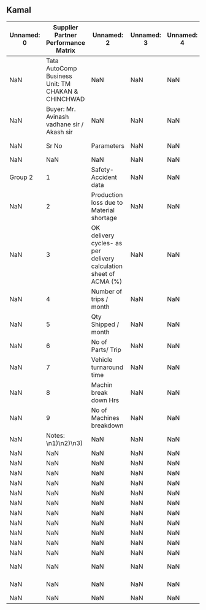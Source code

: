 ## Kamal
| Unnamed: 0 | Supplier Partner Performance Matrix | Unnamed: 2 | Unnamed: 3 | Unnamed: 4 | Unnamed: 5 | Unnamed: 6 | Unnamed: 7 | Unnamed: 8 | Unnamed: 9 | Unnamed: 10 | Unnamed: 11 | Unnamed: 12 | Unnamed: 13 | Unnamed: 14 | Unnamed: 15 | Unnamed: 16 | Unnamed: 17 | Unnamed: 18 | Unnamed: 19 | Unnamed: 20 |
| --- | --- | --- | --- | --- | --- | --- | --- | --- | --- | --- | --- | --- | --- | --- | --- | --- | --- | --- | --- | --- |
| NaN | Tata AutoComp Business Unit: TM CHAKAN & CHINCHWAD | NaN | NaN | NaN | NaN | NaN | NaN | NaN | NaN | NaN | NaN | Name of Supplier Partner: lokesh sir ( kamal tools& die) | NaN | NaN | NaN | NaN | NaN | NaN | NaN | NaN |
| NaN | Buyer: Mr. Avinash vadhane sir / Akash sir | NaN | NaN | NaN | NaN | NaN | NaN | NaN | NaN | NaN | NaN | shrikrushna shinde (KTD) - 2025 | NaN | NaN | NaN | NaN | NaN | NaN | NaN | NaN |
| NaN | Sr No | Parameters | NaN | NaN | Unit | Rating | NaN | NaN | NaN | NaN | NaN | NaN | NaN | NaN | NaN | NaN | NaN | NaN | Responsible person | Remarks |
| NaN | NaN | NaN | NaN | NaN | NaN | Jan | Feb | Mar | Apr | May | Jun | Jul | Aug | Sep | Oct | Nov | Dec | Average | NaN | NaN |
| Group 2 | 1 | Safety- Accident data | NaN | NaN | nos | NaN | 0 | 0 | 0 | 1 | 0 | NaN | NaN | NaN | NaN | NaN | NaN | NaN | NaN | NaN |
| NaN | 2 | Production loss due to Material shortage | NaN | NaN | Hrs | NaN | 0 | 0 | 0 | 0 | 0 | NaN | NaN | NaN | NaN | NaN | NaN | 0 | NaN | NaN |
| NaN | 3 | OK delivery cycles- as per delivery calculation sheet of ACMA (%) | NaN | NaN | % | NaN | 100 | 100 | 100 | 100 | 100 | NaN | NaN | NaN | NaN | NaN | NaN | 100 | NaN | NaN |
| NaN | 4 | Number of trips / month | NaN | NaN | nos | NaN | 18 | 18 | 21 | 38 | 27 | NaN | NaN | NaN | NaN | NaN | NaN | 24.4 | NaN | NaN |
| NaN | 5 | Qty Shipped / month | NaN | NaN | nos | NaN | 28481 | 25382 | 43416 | 74989 | 50865 | NaN | NaN | NaN | NaN | NaN | NaN | 44626.6 | NaN | NaN |
| NaN | 6 | No of Parts/ Trip | NaN | NaN | nos | NaN | 1582.277778 | 1410.111111 | 2067.428571 | 1973.394737 | 1883.888889 | NaN | NaN | NaN | NaN | NaN | NaN | NaN | NaN | NaN |
| NaN | 7 | Vehicle turnaround time | NaN | NaN | Hrs | NaN | 4 | 1 | 1 | 1 | 2 | NaN | NaN | NaN | NaN | NaN | NaN | 1.8 | NaN | NaN |
| NaN | 8 | Machin break down Hrs | NaN | NaN | Hrs | NaN | 0 | 0 | 2 | 0 | 0 |  | NaN | NaN | NaN | NaN | NaN | 0.4 | NaN | NaN |
| NaN | 9 | No of Machines breakdown | NaN | NaN | nos | NaN | 0 | 0 | 0 | 0 | 0 | NaN | NaN | NaN | NaN | NaN | NaN | 0 | NaN | NaN |
| NaN | Notes: \n1)\n2)\n3) | NaN | NaN | NaN | NaN | NaN | NaN | NaN | NaN | NaN | NaN | NaN | NaN | NaN | NaN | NaN | NaN | NaN | NaN | NaN |
| NaN | NaN | NaN | NaN | NaN | NaN | NaN | NaN | NaN | NaN | NaN | NaN | NaN | NaN | NaN | NaN | NaN | NaN | NaN | NaN | NaN |
| NaN | NaN | NaN | NaN | NaN | NaN | NaN | NaN | NaN | NaN | NaN | NaN | NaN | NaN | NaN | NaN | NaN | NaN | NaN | NaN | NaN |
| NaN | NaN | NaN | NaN | NaN | NaN | NaN | NaN | NaN | NaN | NaN | NaN | NaN | NaN | NaN | NaN | NaN | NaN | NaN | NaN | NaN |
| NaN | NaN | NaN | NaN | NaN | NaN | NaN | NaN | NaN | NaN | NaN | NaN | NaN | NaN | NaN | NaN | NaN | NaN | NaN | NaN | NaN |
| NaN | NaN | NaN | NaN | NaN | NaN | NaN | NaN | NaN | NaN | NaN | NaN | NaN | NaN | NaN | NaN | NaN | NaN | NaN | NaN | NaN |
| NaN | NaN | NaN | NaN | NaN | NaN | NaN | NaN | NaN | NaN | NaN | NaN | NaN | NaN | NaN | NaN | NaN | NaN | NaN | NaN | NaN |
| NaN | NaN | NaN | NaN | NaN | NaN | NaN | NaN | NaN | NaN | NaN | NaN | NaN | NaN | NaN | NaN | NaN | NaN | NaN | NaN | NaN |
| NaN | NaN | NaN | NaN | NaN | NaN | NaN | NaN | NaN | NaN | NaN | NaN | NaN | NaN | NaN | NaN | NaN | NaN | NaN | NaN | NaN |
| NaN | NaN | NaN | NaN | NaN | NaN | NaN | NaN | NaN | NaN | NaN | NaN | NaN | NaN | NaN | NaN | NaN | NaN | NaN | NaN | NaN |
| NaN | NaN | NaN | NaN | NaN | NaN | NaN | NaN | NaN | NaN | NaN | NaN | NaN | NaN | NaN | NaN | NaN | NaN | NaN | NaN | NaN |
| NaN | NaN | NaN | NaN | NaN | NaN | NaN | NaN | NaN | NaN | NaN | rej | NaN | 87 | NaN | NaN | NaN | NaN | NaN | NaN | NaN |
| NaN | NaN | NaN | NaN | NaN | NaN | NaN | rej | 87 | NaN | NaN | total production p | NaN | 32000 | NaN | NaN | NaN | NaN | NaN | NaN | NaN |
| NaN | NaN | NaN | NaN | NaN | NaN | NaN | total production p | 32000 | NaN | NaN | % | NaN | 100 | NaN | NaN | NaN | NaN | NaN | NaN | NaN |
| NaN | NaN | NaN | NaN | NaN | NaN | NaN | ppm | 10^5 | NaN | NaN | NaN | NaN | NaN | NaN | NaN | NaN | NaN | NaN | NaN | NaN |

